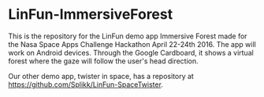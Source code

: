 # LinFun-ImmersiveForest

This is the repository for the LinFun demo app Immersive Forest made for the Nasa Space Apps Challenge Hackathon April 22-24th 2016.
The app will work on Android devices.
Through the Google Cardboard, it shows a virtual forest where the gaze will follow the user's head direction. 

Our other demo app, twister in space, has a repository at https://github.com/Splikk/LinFun-SpaceTwister.
